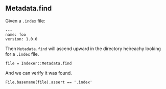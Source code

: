 ## Metadata.find

Given a `.index` file:

    ---
    name: foo
    version: 1.0.0

Then `Metadata.find` will ascend upward in the directory heireachy looking for a
`.index` file.

    file = Indexer::Metadata.find

And we can verify it was found.

    File.basename(file).assert == '.index'

